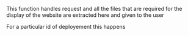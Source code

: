 This function handles request and all the files that are required for the display of the website are extracted here and given to the user

For a particular id of deployement this happens
